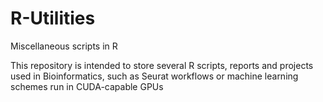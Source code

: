 # R-Utilities
Miscellaneous scripts in R

This repository is intended to store several R scripts, reports and projects used in Bioinformatics, such as Seurat workflows or machine learning schemes run in CUDA-capable GPUs 
